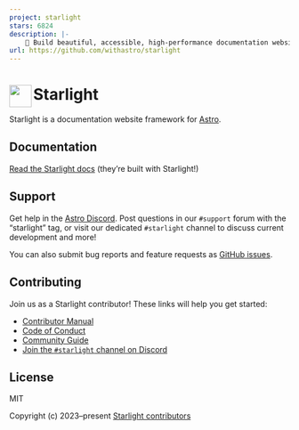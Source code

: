 ```yaml
---
project: starlight
stars: 6824
description: |-
    🌟 Build beautiful, accessible, high-performance documentation websites with Astro
url: https://github.com/withastro/starlight
---
```


# <img src="https://github.com/withastro/starlight/assets/357379/494fcd83-42aa-4891-87e0-87402fa0b6f3" alt="" align="left" width="40" height="40"> Starlight

Starlight is a documentation website framework for [Astro][astro].

## Documentation

[Read the Starlight docs][docs] (they’re built with Starlight!)

## Support

Get help in the [Astro Discord][discord]. Post questions in our `#support` forum with the “starlight” tag, or visit our dedicated `#starlight` channel to discuss current development and more!

You can also submit bug reports and feature requests as [GitHub issues][issues].

## Contributing

Join us as a Starlight contributor! These links will help you get started:

- [Contributor Manual][contributing]
- [Code of Conduct][coc]
- [Community Guide][community]
- [Join the `#starlight` channel on Discord][discord]

## License

MIT

Copyright (c) 2023–present [Starlight contributors][contributors]

[astro]: https://astro.build/
[docs]: https://starlight.astro.build/
[contributing]: https://github.com/withastro/starlight/blob/main/CONTRIBUTING.md
[coc]: https://github.com/withastro/.github/blob/main/CODE_OF_CONDUCT.md
[community]: https://github.com/withastro/.github/blob/main/COMMUNITY_GUIDE.md
[contributors]: https://github.com/withastro/starlight/graphs/contributors
[discord]: https://astro.build/chat/
[issues]: https://github.com/withastro/starlight/issues

